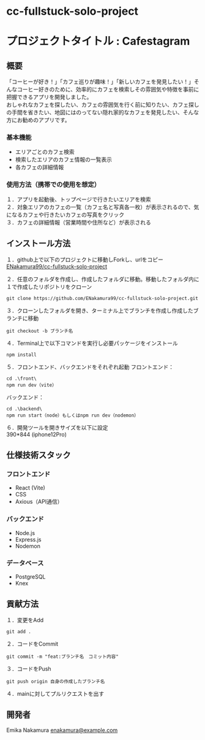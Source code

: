 # cc-fullstuck-solo-project

# プロジェクトタイトル : Cafestagram

## 概要
「コーヒーが好き！」「カフェ巡りが趣味！」「新しいカフェを発見したい！」そんなコーヒー好きのために、効率的にカフェを検索しその雰囲気や特徴を事前に把握できるアプリを開発しました。<br>
おしゃれなカフェを探したい、カフェの雰囲気を行く前に知りたい、カフェ探しの手間を省きたい、地図にはのってない隠れ家的なカフェを発見したい、そんな方にお勧めのアプリです。


### 基本機能
- エリアごとのカフェ検索
- 検索したエリアのカフェ情報の一覧表示
- 各カフェの詳細情報

### 使用方法（携帯での使用を想定）
１．アプリを起動後、トップページで行きたいエリアを検索<br>
２．対象エリアのカフェの一覧（カフェ名と写真各一枚）が表示されるので、気になるカフェや行きたいカフェの写真をクリック<br>
３．カフェの詳細情報（営業時間や住所など）が表示される


## インストール方法

１．github上で以下のプロジェクトに移動しForkし、urlをコピー<br>
[ENakamura99/cc-fullstuck-solo-project](https://github.com/ENakamura99/cc-fullstuck-solo-project.git)

２．任意のフォルダを作成し、作成したフォルダに移動。移動したフォルダ内に１で作成したリポジトリをクローン
```
git clone https://github.com/ENakamura99/cc-fullstuck-solo-project.git
```

３．クローンしたフォルダを開き、ターミナル上でブランチを作成し作成したブランチに移動
```
git checkout -b ブランチ名
```

４．Terminal上で以下コマンドを実行し必要パッケージをインストール
```
npm install
```

５．フロントエンド、バックエンドをそれぞれ起動
フロントエンド：
```
cd .\front\
npm run dev（vite）
```

バックエンド：
```
cd .\backend\
npm run start（node）もしくはnpm run dev（nodemon）
```

６．開発ツールを開きサイズを以下に設定<br>
390*844 (iphone12Pro)


## 仕様技術スタック

### フロントエンド
- React (Vite)
- CSS
- Axious（API通信）

### バックエンド
- Node.js
- Express.js
- Nodemon

### データベース
- PostgreSQL
- Knex

## 貢献方法
１．変更をAdd
```
git add .
```

２．コードをCommit
```
git commit -m "feat:ブランチ名　コミット内容"
```

３．コードをPush
```
git push origin 自身の作成したブランチ名
```

４．mainに対してプルリクエストを出す


## 開発者
Emika Nakamura <enakamura@example.com>